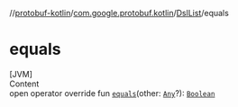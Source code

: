 //[protobuf-kotlin](./reference/kotlin/api-docs/)/[com.google.protobuf.kotlin](./reference/kotlin/api-docs/protobuf-kotlin/com.google.protobuf.kotlin/)/[DslList]()/equals

# equals

[JVM] \
Content \
open operator override fun [`equals`]()(other:
[`Any`](https://kotlinlang.org/api/latest/jvm/stdlib/kotlin/-any/index.html)?):
[`Boolean`](https://kotlinlang.org/api/latest/jvm/stdlib/kotlin/-boolean/index.html)
